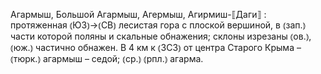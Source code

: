 ---
---

Агармыш, Большой Агармыш, Агермыш, Агирмиш-⟦Даги⟧
: протяженная ⦅ЮЗ⦆→⦅СВ⦆ лесистая гора с плоской вершиной, в ⦅зап.⦆ части которой поляны и скальные обнажения; склоны изрезаны ⦅ов.⦆, ⦅юж.⦆ частично обнажен. В 4 км к ⦅ЗСЗ⦆ от центра Старого Крыма – ⦅тюрк.⦆ агармыш – седой; ⦅ср.⦆ ⦅рпл.⦆ агарма.
